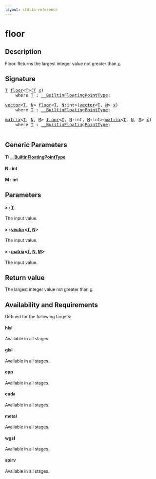 ```yaml
---
layout: stdlib-reference
---
```


# floor

## Description

Floor. Returns the largest integer value not greater than <span class='code'><a href="floor.md#decl-x" class="code_param">x</a></span>.



## Signature 

<pre>
<a href="floor.md#typeparam-T" class="code_type">T</a> <a href="floor.md">floor</a>&lt;<a href="floor.md#typeparam-T" class="code_type">T</a>&gt;(<a href="floor.md#typeparam-T" class="code_type">T</a> <a href="floor.md#decl-x" class="code_param">x</a>)
    <span class='code_keyword'>where</span> <a href="floor.md#typeparam-T" class="code_type">T</a> : <a href="../interfaces/0_builtinfloatingpointtype-029hm/index.md" class="code_type">__BuiltinFloatingPointType</a>;

<a href="../types/vector/index.md" class="code_type">vector</a>&lt;<a href="floor.md#typeparam-T" class="code_type">T</a>, <a href="floor.md#decl-N" class="code_var">N</a>&gt; <a href="floor.md">floor</a>&lt;<a href="floor.md#typeparam-T" class="code_type">T</a>, <a href="floor.md#decl-N" class="code_var">N</a>:<span class="code_keyword">int</span>&gt;(<a href="../types/vector/index.md" class="code_type">vector</a>&lt;<a href="floor.md#typeparam-T" class="code_type">T</a>, <a href="floor.md#decl-N" class="code_var">N</a>&gt; <a href="floor.md#decl-x" class="code_param">x</a>)
    <span class='code_keyword'>where</span> <a href="floor.md#typeparam-T" class="code_type">T</a> : <a href="../interfaces/0_builtinfloatingpointtype-029hm/index.md" class="code_type">__BuiltinFloatingPointType</a>;

<a href="../types/matrix/index.md" class="code_type">matrix</a>&lt;<a href="floor.md#typeparam-T" class="code_type">T</a>, <a href="floor.md#decl-N" class="code_var">N</a>, <a href="floor.md#decl-M" class="code_var">M</a>&gt; <a href="floor.md">floor</a>&lt;<a href="floor.md#typeparam-T" class="code_type">T</a>, <a href="floor.md#decl-N" class="code_var">N</a>:<span class="code_keyword">int</span>, <a href="floor.md#decl-M" class="code_var">M</a>:<span class="code_keyword">int</span>&gt;(<a href="../types/matrix/index.md" class="code_type">matrix</a>&lt;<a href="floor.md#typeparam-T" class="code_type">T</a>, <a href="floor.md#decl-N" class="code_var">N</a>, <a href="floor.md#decl-M" class="code_var">M</a>&gt; <a href="floor.md#decl-x" class="code_param">x</a>)
    <span class='code_keyword'>where</span> <a href="floor.md#typeparam-T" class="code_type">T</a> : <a href="../interfaces/0_builtinfloatingpointtype-029hm/index.md" class="code_type">__BuiltinFloatingPointType</a>;

</pre>

## Generic Parameters

####  <a id="typeparam-T"></a>T: [\_\_BuiltinFloatingPointType](../interfaces/0_builtinfloatingpointtype-029hm/index.md)
####  <a id="decl-N"></a>N  : int
####  <a id="decl-M"></a>M  : int

## Parameters

####  <a id="decl-x"></a>x  : [T](floor.md#typeparam-T)
The input value.

####  <a id="decl-x"></a>x  : [vector](../types/vector/index.md)\<[T](../types/vector/index.md#typeparam-T), [N](../types/vector/index.md#decl-N)\>
The input value.

####  <a id="decl-x"></a>x  : [matrix](../types/matrix/index.md)\<[T](../types/matrix/t-0.md), [N](../types/matrix/index.md#decl-N), [M](../types/matrix/index.md#decl-M)\>
The input value.


## Return value
The largest integer value not greater than <span class='code'><a href="floor.md#decl-x" class="code_param">x</a></span>.


## Availability and Requirements

Defined for the following targets:

#### hlsl
Available in all stages.

#### glsl
Available in all stages.

#### cpp
Available in all stages.

#### cuda
Available in all stages.

#### metal
Available in all stages.

#### wgsl
Available in all stages.

#### spirv
Available in all stages.




<script>
// Fix .md links to .html when on ReadTheDocs
if (window.location.hostname.includes('readthedocs') || 
    window.location.hostname.includes('rtfd.io')) {
  document.addEventListener('DOMContentLoaded', function() {
    const links = document.querySelectorAll('a');
    links.forEach(link => {
      const href = link.getAttribute('href');
      if (href && href.includes('.md')) {
        // This regex will handle .md links with or without fragment identifiers or query parameters
        link.href = link.href.replace(/(.+)\.md(#[^?]*)?(\?.*)?$/, '$1.html$2$3');
      }
    });
  });
}
</script>
